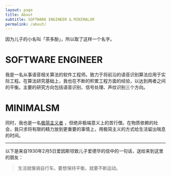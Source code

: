 ```yaml
---
layout: page
title: About
subtitle: SOFTWARE ENGINEER & MINIMALSM
permalink: /about/
---
```


因为儿子的小名叫「茶多酚」，所以取了这样一个名字。

# SOFTWARE ENGINEER

我是一名从事语音相关算法的软件工程师。致力于将前沿的语音识别算法应用于实际工程。在算法研究基础上，我也在不断的积累工程方面的经验，以达到两者之间的平衡。主要的研究方向包括语音识别、信号处理、声纹识别三个方向。

# MINIMALSM

同时，我也是一名[极简主义者](https://mnmlist.com/minimalist-faqs/) ，但绝非极端意义上的苦行僧。在物质依赖的社会，我只求将有限的精力放到更重要的事情上，用极简主义的方式给生活留出喘息的时间。

-----

以下是来自1930年2月5日爱因斯坦致儿子爱德华的信中的一句话，送给来到这里的朋友：

> 生活就像骑自行车。要想保持平衡，就要不断运动。



